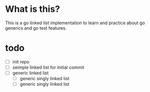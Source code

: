 # What is this?
This is a go linked list implementation to learn and practice about go generics and go test features.

# todo
- [ ] init repo
- [ ] seimple linked list for initial commit
- [ ] generic linked list
	- [ ] generic singly linked list
	- [ ] generic singly linked list 